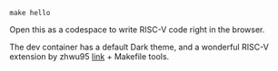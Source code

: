 `make hello`

Open this as a codespace to write RISC-V code right in the browser.

The dev container has a default Dark theme, and a wonderful RISC-V extension by zhwu95 [link](https://marketplace.visualstudio.com/items?itemName=zhwu95.riscv) + Makefile tools.